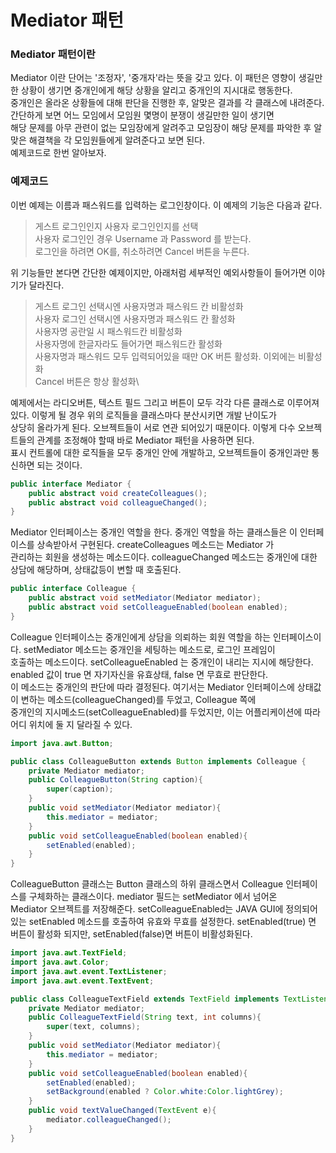 # Mediator 패턴

### Mediator 패턴이란
Mediator 이란 단어는 '조정자', '중개자'라는 뜻을 갖고 있다. 이 패턴은 영향이 생길만한 상황이 생기면 중개인에게 해당 상황을 알리고 중개인의 지시대로 행동한다.\
중개인은 올라온 상황들에 대해 판단을 진행한 후, 알맞은 결과를 각 클래스에 내려준다. 간단하게 보면 어느 모임에서 모임원 몇명이 분쟁이 생길만한 일이 생기면 \
해당 문제를 아무 관련이 없는 모임장에게 알려주고 모임장이 해당 문제를 파악한 후 알맞은 해결책을 각 모임원들에게 알려준다고 보면 된다.\
예제코드로 한번 알아보자.

### 예제코드
이번 예제는 이름과 패스워드를 입력하는 로그인창이다. 이 예제의 기능은 다음과 같다.
> 게스트 로그인인지 사용자 로그인인지를 선택\
> 사용자 로그인인 경우 Username 과 Password 를 받는다.\
> 로그인을 하려면 OK를, 취소하려면 Cancel 버튼을 누른다.

위 기능들만 본다면 간단한 예제이지만, 아래처럼 세부적인 예외사항들이 들어가면 이야기가 달라진다.
> 게스트 로그인 선택시엔 사용자명과 패스워드 칸 비활성화\
> 사용자 로그인 선택시엔 사용자명과 패스워드 칸 활성화\
> 사용자명 공란일 시 패스워드칸 비활성화\
> 사용자명에 한글자라도 들어가면 패스워드칸 활성화\
> 사용자명과 패스워드 모두 입력되어있을 때만 OK 버튼 활성화. 이외에는 비활성화\
> Cancel 버튼은 항상 활성화\

예제에서는 라디오버튼, 텍스트 필드 그리고 버튼이 모두 각각 다른 클래스로 이루어져 있다. 이렇게 될 경우 위의 로직들을 클래스마다 분산시키면 개발 난이도가 \
상당히 올라가게 된다. 오브젝트들이 서로 연관 되어있기 때문이다. 이렇게 다수 오브젝트들의 관계를 조정해야 할때 바로 Mediator 패턴을 사용하면 된다.\
표시 컨트롤에 대한 로직들을 모두 중개인 안에 개발하고, 오브젝트들이 중개인과만 통신하면 되는 것이다.

```java
public interface Mediator {
    public abstract void createColleagues();
    public abstract void colleagueChanged();
}
```
Mediator 인터페이스는 중개인 역할을 한다. 중개인 역할을 하는 클래스들은 이 인터페이스를 상속받아서 구현된다. createColleagues 메소드는 Mediator 가\
관리하는 회원을 생성하는 메소드이다. colleagueChanged 메소드는 중개인에 대한 상담에 해당하며, 상태값등이 변할 때 호출된다.

```java
public interface Colleague {
    public abstract void setMediator(Mediator mediator);
    public abstract void setColleagueEnabled(boolean enabled);
}
```
Colleague 인터페이스는 중개인에게 상담을 의뢰하는 회원 역할을 하는 인터페이스이다. setMediator 메소드는 중개인을 세팅하는 메소드로, 로그인 프레임이 \
호출하는 메소드이다. setColleagueEnabled 는 중개인이 내리는 지시에 해당한다. enabled 값이 true 면 자기자신을 유효상태, false 면 무효로 판단한다. \
이 메소드는 중개인의 판단에 따라 결정된다. 여기서는 Mediator 인터페이스에 상태값이 변하는 메소드(colleagueChanged)를 두었고, Colleague 쪽에\
중개인의 지시메소드(setColleagueEnabled)를 두었지만, 이는 어플리케이션에 따라 어디 위치에 둘 지 달라질 수 있다.

```java
import java.awt.Button;

public class ColleagueButton extends Button implements Colleague {
    private Mediator mediator;
    public ColleagueButton(String caption){
        super(caption);
    }
    public void setMediator(Mediator mediator){
        this.mediator = mediator;
    }
    public void setColleagueEnabled(boolean enabled){
        setEnabled(enabled);
    }
}
```
ColleagueButton 클래스는 Button 클래스의 하위 클래스면서 Colleague 인터페이스를 구체화하는 클래스이다. mediator 필드는 setMediator 에서 넘어온\
Mediator 오브젝트를 저장해준다. setColleagueEnabled는 JAVA GUI에 정의되어있는 setEnabled 메소드를 호출하여 유효와 무효를 설정한다.
setEnabled(true) 면 버튼이 활성화 되지만, setEnabled(false)면 버튼이 비활성화된다.

```java
import java.awt.TextField;
import java.awt.Color;
import java.awt.event.TextListener;
import java.awt.event.TextEvent;

public class ColleagueTextField extends TextField implements TextListener, Collegue{
    private Mediator mediator;
    public ColleagueTextField(String text, int columns){
        super(text, columns);
    }
    public void setMediator(Mediator mediator){
        this.mediator = mediator;
    }
    public void setColleagueEnabled(boolean enabled){
        setEnabled(enabled);
        setBackground(enabled ? Color.white:Color.lightGrey);
    }
    public void textValueChanged(TextEvent e){
        mediator.colleagueChanged();
    }
}
```